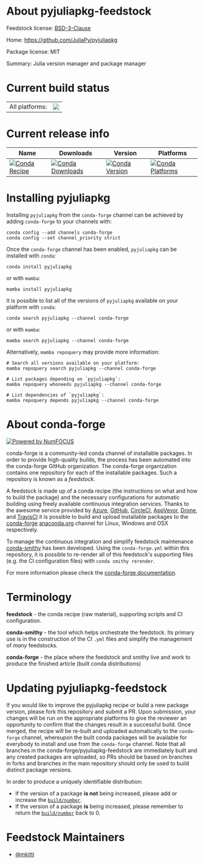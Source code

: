 About pyjuliapkg-feedstock
==========================

Feedstock license: [BSD-3-Clause](https://github.com/conda-forge/pyjuliapkg-feedstock/blob/main/LICENSE.txt)

Home: https://github.com/JuliaPy/pyjuliapkg

Package license: MIT

Summary: Julia version manager and package manager

Current build status
====================


<table><tr><td>All platforms:</td>
    <td>
      <a href="https://dev.azure.com/conda-forge/feedstock-builds/_build/latest?definitionId=21452&branchName=main">
        <img src="https://dev.azure.com/conda-forge/feedstock-builds/_apis/build/status/pyjuliapkg-feedstock?branchName=main">
      </a>
    </td>
  </tr>
</table>

Current release info
====================

| Name | Downloads | Version | Platforms |
| --- | --- | --- | --- |
| [![Conda Recipe](https://img.shields.io/badge/recipe-pyjuliapkg-green.svg)](https://anaconda.org/conda-forge/pyjuliapkg) | [![Conda Downloads](https://img.shields.io/conda/dn/conda-forge/pyjuliapkg.svg)](https://anaconda.org/conda-forge/pyjuliapkg) | [![Conda Version](https://img.shields.io/conda/vn/conda-forge/pyjuliapkg.svg)](https://anaconda.org/conda-forge/pyjuliapkg) | [![Conda Platforms](https://img.shields.io/conda/pn/conda-forge/pyjuliapkg.svg)](https://anaconda.org/conda-forge/pyjuliapkg) |

Installing pyjuliapkg
=====================

Installing `pyjuliapkg` from the `conda-forge` channel can be achieved by adding `conda-forge` to your channels with:

```
conda config --add channels conda-forge
conda config --set channel_priority strict
```

Once the `conda-forge` channel has been enabled, `pyjuliapkg` can be installed with `conda`:

```
conda install pyjuliapkg
```

or with `mamba`:

```
mamba install pyjuliapkg
```

It is possible to list all of the versions of `pyjuliapkg` available on your platform with `conda`:

```
conda search pyjuliapkg --channel conda-forge
```

or with `mamba`:

```
mamba search pyjuliapkg --channel conda-forge
```

Alternatively, `mamba repoquery` may provide more information:

```
# Search all versions available on your platform:
mamba repoquery search pyjuliapkg --channel conda-forge

# List packages depending on `pyjuliapkg`:
mamba repoquery whoneeds pyjuliapkg --channel conda-forge

# List dependencies of `pyjuliapkg`:
mamba repoquery depends pyjuliapkg --channel conda-forge
```


About conda-forge
=================

[![Powered by
NumFOCUS](https://img.shields.io/badge/powered%20by-NumFOCUS-orange.svg?style=flat&colorA=E1523D&colorB=007D8A)](https://numfocus.org)

conda-forge is a community-led conda channel of installable packages.
In order to provide high-quality builds, the process has been automated into the
conda-forge GitHub organization. The conda-forge organization contains one repository
for each of the installable packages. Such a repository is known as a *feedstock*.

A feedstock is made up of a conda recipe (the instructions on what and how to build
the package) and the necessary configurations for automatic building using freely
available continuous integration services. Thanks to the awesome service provided by
[Azure](https://azure.microsoft.com/en-us/services/devops/), [GitHub](https://github.com/),
[CircleCI](https://circleci.com/), [AppVeyor](https://www.appveyor.com/),
[Drone](https://cloud.drone.io/welcome), and [TravisCI](https://travis-ci.com/)
it is possible to build and upload installable packages to the
[conda-forge](https://anaconda.org/conda-forge) [anaconda.org](https://anaconda.org/)
channel for Linux, Windows and OSX respectively.

To manage the continuous integration and simplify feedstock maintenance
[conda-smithy](https://github.com/conda-forge/conda-smithy) has been developed.
Using the ``conda-forge.yml`` within this repository, it is possible to re-render all of
this feedstock's supporting files (e.g. the CI configuration files) with ``conda smithy rerender``.

For more information please check the [conda-forge documentation](https://conda-forge.org/docs/).

Terminology
===========

**feedstock** - the conda recipe (raw material), supporting scripts and CI configuration.

**conda-smithy** - the tool which helps orchestrate the feedstock.
                   Its primary use is in the construction of the CI ``.yml`` files
                   and simplify the management of *many* feedstocks.

**conda-forge** - the place where the feedstock and smithy live and work to
                  produce the finished article (built conda distributions)


Updating pyjuliapkg-feedstock
=============================

If you would like to improve the pyjuliapkg recipe or build a new
package version, please fork this repository and submit a PR. Upon submission,
your changes will be run on the appropriate platforms to give the reviewer an
opportunity to confirm that the changes result in a successful build. Once
merged, the recipe will be re-built and uploaded automatically to the
`conda-forge` channel, whereupon the built conda packages will be available for
everybody to install and use from the `conda-forge` channel.
Note that all branches in the conda-forge/pyjuliapkg-feedstock are
immediately built and any created packages are uploaded, so PRs should be based
on branches in forks and branches in the main repository should only be used to
build distinct package versions.

In order to produce a uniquely identifiable distribution:
 * If the version of a package **is not** being increased, please add or increase
   the [``build/number``](https://docs.conda.io/projects/conda-build/en/latest/resources/define-metadata.html#build-number-and-string).
 * If the version of a package **is** being increased, please remember to return
   the [``build/number``](https://docs.conda.io/projects/conda-build/en/latest/resources/define-metadata.html#build-number-and-string)
   back to 0.

Feedstock Maintainers
=====================

* [@mkitti](https://github.com/mkitti/)

